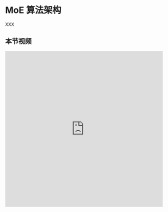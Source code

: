 <!--Copyright © ZOMI 适用于[License](https://github.com/chenzomi12/AIInfra)版权许可-->

#  MoE 算法架构

XXX

## 本节视频

<html>
<iframe src="https://player.bilibili.com/player.html?isOutside=true&aid=113959675893393&bvid=BV17PNtekE3Y&cid=28253028746&p=1&as_wide=1&high_quality=1&danmaku=0&t=30&autoplay=0" width="100%" height="500" scrolling="no" border="0" frameborder="no" framespacing="0" allowfullscreen="true"> </iframe>
</html>
